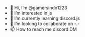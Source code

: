 - 👋 Hi, I’m @gamersindo1223
- 👀 I’m interested in js
- 🌱 I’m currently learning discord.js
- 💞️ I’m looking to collaborate on -.-
- 📫 How to reach me discord DM

<!---
gamersindo1223/gamersindo1223 is a ✨ special ✨ repository because its `README.md` (this file) appears on your GitHub profile.
You can click the Preview link to take a look at your changes.
--->

